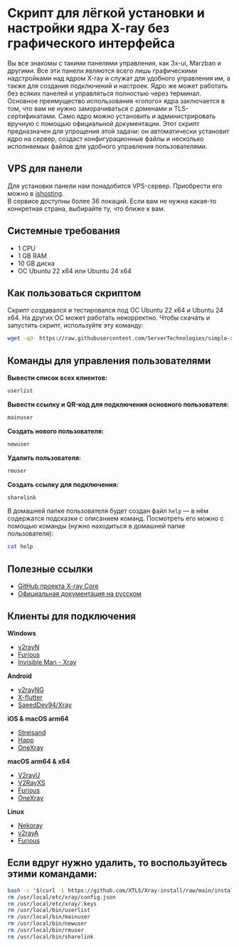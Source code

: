 # Скрипт для лёгкой установки и настройки ядра X-ray без графического интерфейса

Вы все знакомы с такими панелями управления, как 3x-ui, Marzban и другими. Все эти панели являются всего лишь графическими надстройками над ядром X-ray и служат для удобного управления им, а также для создания подключений и настроек. Ядро же может работать без всяких панелей и управляться полностью через терминал. Основное преимущество использования «голого» ядра заключается в том, что вам не нужно заморачиваться с доменами и TLS-сертификатами. Само ядро можно установить и администрировать вручную с помощью официальной документации. Этот скрипт предназначен для упрощения этой задачи: он автоматически установит ядро на сервер, создаст конфигурационные файлы и несколько исполняемых файлов для удобного управления пользователями.

## VPS для панели

Для установки панели нам понадобится VPS-сервер. Приобрести его можно в [ishosting](https://bit.ly/3rOqvPE).  
В сервисе доступны более 36 локаций. Если вам не нужна какая-то конкретная страна, выбирайте ту, что ближе к вам.

## Системные требования

- 1 CPU  
- 1 GB RAM  
- 10 GB диска  
- ОС Ubuntu 22 x64 или Ubuntu 24 x64

## Как пользоваться скриптом

Скрипт создавался и тестировался под ОС Ubuntu 22 x64 и Ubuntu 24 x64. На других ОС может работать некорректно. Чтобы скачать и запустить скрипт, используйте эту команду:

```sh
wget -qO- https://raw.githubusercontent.com/ServerTechnologies/simple-xray-core/refs/heads/main/xray-install | bash
```

## Команды для управления пользователями

**Вывести список всех клиентов:**

```sh
userlist
```

**Вывести ссылку и QR-код для подключения основного пользователя:**

```sh
mainuser
```

**Создать нового пользователя:**

```sh
newuser
```

**Удалить пользователя:**

```sh
rmuser
```

**Создать ссылку для подключения:**

```sh
sharelink
```

В домашней папке пользователя будет создан файл `help` — в нём содержатся подсказки с описанием команд. Посмотреть его можно с помощью команды (нужно находиться в домашней папке пользователя):

```sh
cat help
```

## Полезные ссылки

- [GitHub проекта X-ray Core](https://github.com/XTLS/Xray-core)
- [Официальная документация на русском](https://xtls.github.io/ru/)

## Клиенты для подключения

**Windows**

- [v2rayN](https://github.com/2dust/v2rayN)  
- [Furious](https://github.com/LorenEteval/Furious)  
- [Invisible Man - Xray](https://github.com/InvisibleManVPN/InvisibleMan-XRayClient)  

**Android**

- [v2rayNG](https://github.com/2dust/v2rayNG)  
- [X-flutter](https://github.com/XTLS/X-flutter)  
- [SaeedDev94/Xray](https://github.com/SaeedDev94/Xray)  

**iOS & macOS arm64**

- [Streisand](https://apps.apple.com/app/streisand/id6450534064)  
- [Happ](https://apps.apple.com/app/happ-proxy-utility/id6504287215)  
- [OneXray](https://github.com/OneXray/OneXray)  

**macOS arm64 & x64**

- [V2rayU](https://github.com/yanue/V2rayU)  
- [V2RayXS](https://github.com/tzmax/V2RayXS)  
- [Furious](https://github.com/LorenEteval/Furious)  
- [OneXray](https://github.com/OneXray/OneXray)  

**Linux**

- [Nekoray](https://github.com/MatsuriDayo/nekoray)  
- [v2rayA](https://github.com/v2rayA/v2rayA)  
- [Furious](https://github.com/LorenEteval/Furious)  

## Если вдруг нужно удалить, то воспользуйтесь этими командами:
```sh
bash -c "$(curl -L https://github.com/XTLS/Xray-install/raw/main/install-release.sh)" @ remove
rm /usr/local/etc/xray/config.json
rm /usr/local/etc/xray/.keys
rm /usr/local/bin/userlist
rm /usr/local/bin/mainuser
rm /usr/local/bin/newuser
rm /usr/local/bin/rmuser
rm /usr/local/bin/sharelink
```

